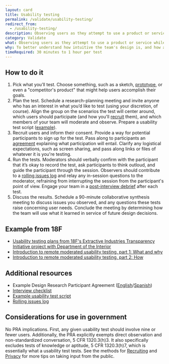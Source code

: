```yaml
---
layout: card
title: Usability testing
permalink: /validate/usability-testing/
redirect_from:
  - /usability-testing/
description: Observing users as they attempt to use a product or service while thinking out loud.
category: Validate
what: Observing users as they attempt to use a product or service while thinking out loud.
why: To better understand how intuitive the team's design is, and how adaptable it is to meeting user needs.
timeRequired: 30 minutes to 1 hour per test
---
```


## How to do it

1. Pick what you’ll test. Choose something, such as a sketch, <a href="/prototyping/" class="usa-link">prototype</a>, or even a "competitor's product" that might help users accomplish their goals.
1. Plan the test. Schedule a research-planning meeting and invite anyone who has an interest in what you’d like to test (using your discretion, of course). Align the group on the scenarios the test will center around, which users should participate (and how you'll <a href="/recruiting/" class="usa-link">recruit</a> them), and which members of your team will moderate and observe. Prepare a usability test script (<a href="/usability-test-script/" class="usa-link">example</a>).
1. Recruit users and inform their consent. Provide a way for potential participants to sign up for the test. Pass along to participants an <a href="/participant-agreement/" class="usa-link">agreement</a> explaining what participation will entail. Clarify any logistical expectations, such as screen sharing, and pass along links or files of whatever it is you're testing.
1. Run the tests. Moderators should verbally confirm with the participant that it’s okay to record the test, ask participants to think outloud, and guide the participant through the session. Observers should contribute to a <a href="/rolling-issues-log/" class="usa-link">rolling issues log</a> and relay any in-session questions to the moderator, refraining from interrupting the session from the participant's point of view. Engage your team in a <a href="/interview-debrief/" class="usa-link">post-interview debrief</a> after each test.
1. Discuss the results. Schedule a 90-minute collaborative synthesis meeting to discuss issues you observed, and any questions these tests raise concerning user needs. Conclude the meeting by determining how the team will use what it learned in service of future design decisions.

<section class="method--section method--section--18f-example" markdown="1" >

## Example from 18F

- <a href="https://github.com/18F/doi-extractives-data/tree/research/research" class="usa-link">Usability testing plans from 18F's Extractive Industries Transparency Initiative project with Department of the Interior</a>
- <a href="https://18f.gsa.gov/2018/11/14/introduction-to-remote-moderated-usability-testing-part-1/" class="usa-link">Introduction to remote moderated usability testing, part 1&#58; What and why</a>
- <a href="https://18f.gsa.gov/2018/11/20/introduction-to-remote-moderated-usability-testing-part-2-how/" class="usa-link">Introduction to remote moderated usability testing, part 2&#58; How</a>


</section>

<section class="method--section method--section--additional-resources" markdown="1">

## Additional resources

- Example Design Research Participant Agreement (<a href="/participant-agreement/" class="usa-link">English</a>/<a href="/participant-agreement-spanish/" class="usa-link">Spanish</a>)
- <a href="/interview-checklist/" class="usa-link">Interview checklist</a>
- <a href="/usability-test-script/" class="usa-link">Example usability test script</a>
- <a href="/rolling-issues-log/" class="usa-link">Rolling issues log</a>

</section>

<section class="method--section method--section--government-considerations" markdown="1" >

## Considerations for use in government

No PRA implications. First, any given usability test should involve nine or fewer users. Additionally, the PRA explicitly exempts direct observation and non-standardized conversation, 5 CFR 1320.3(h)3. It also specifically excludes tests of knowledge or aptitude, 5 CFR 1320.3(h)7, which is essentially what a usability test tests. See the methods for <a href="/recruiting/" class="usa-link">Recruiting</a> and <a href="/privacy/" class="usa-link">Privacy</a> for more tips on taking input from the public.
</section>
